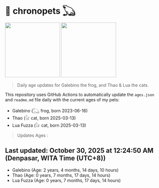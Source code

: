 # 🐾 chronopets 𓆏
<img src="https://github.com/user-attachments/assets/802b3632-7c4b-4232-a3a0-8b1d8fa6f04d" widht=180 height=180 >
<img src="https://github.com/user-attachments/assets/16687005-7ebb-4607-be57-0c8e528fed06" widht=180 height=180 >

> Daily age updates for Galebino the frog, and Thao & Lua the cats.

This repository uses GitHub Actions to automatically update the `ages.json` and `readme.md` file daily with the current ages of my pets: <br>
- Galebino (𓆏 frog, born 2023-06-16)
- Thao (𓃠 cat, born 2025-03-13)
- Lua Fuzza (𓃠 cat, born 2025-03-13)

> Updates Ages :

## Last updated: October 30, 2025 at 12:24:50 AM (Denpasar, WITA Time (UTC+8))

- Galebino (Age: 2 years, 4 months, 14 days, 10 hours)
- Thao (Age: 0 years, 7 months, 17 days, 14 hours)
- Lua Fuzza (Age: 0 years, 7 months, 17 days, 14 hours)

